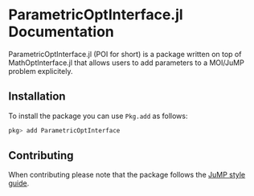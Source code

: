 # ParametricOptInterface.jl Documentation

ParametricOptInterface.jl (POI for short) is a package written on top of MathOptInterface.jl that allows users to add parameters to a MOI/JuMP problem explicitely.

## Installation

To install the package you can use `Pkg.add` as follows:
```julia
pkg> add ParametricOptInterface
```

## Contributing

When contributing please note that the package follows the [JuMP style guide](https://jump.dev/JuMP.jl/stable/developers/style/).

